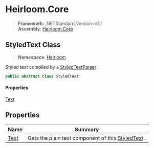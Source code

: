 # Heirloom.Core

> **Framework**: .NETStandard,Version=v2.1  
> **Assembly**: [Heirloom.Core][0]  

## StyledText Class

> **Namespace**: [Heirloom][0]  

Styled text compiled by a [StyledTextParser][1] .

```cs
public abstract class StyledText
```

#### Properties

[Text][2]

## Properties

| Name      | Summary                                                 |
|-----------|---------------------------------------------------------|
| [Text][2] | Gets the plain text component of this [StyledText][3] . |

[0]: ../../Heirloom.Core.md
[1]: StyledTextParser.md
[2]: StyledText/Text.md
[3]: StyledText.md
